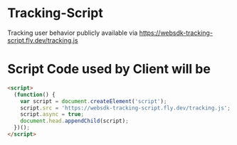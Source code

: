 # Tracking-Script
Tracking user behavior publicly available via https://websdk-tracking-script.fly.dev/tracking.js

# Script Code used by Client will be

```html
<script>
  (function() {
    var script = document.createElement('script');
    script.src = 'https://websdk-tracking-script.fly.dev/tracking.js';
    script.async = true;
    document.head.appendChild(script);
  })();
</script>


